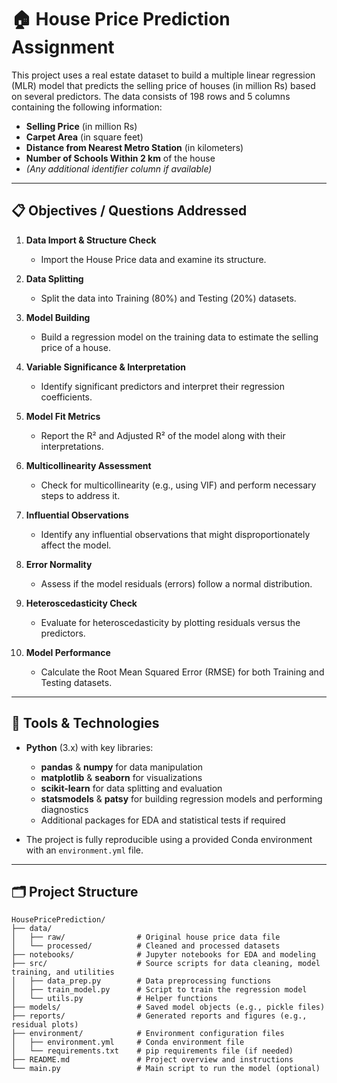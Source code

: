 # 🏠 House Price Prediction Assignment

This project uses a real estate dataset to build a multiple linear regression (MLR) model that predicts the selling price of houses (in million Rs) based on several predictors. The data consists of 198 rows and 5 columns containing the following information:
- **Selling Price** (in million Rs)
- **Carpet Area** (in square feet)
- **Distance from Nearest Metro Station** (in kilometers)
- **Number of Schools Within 2 km** of the house
- *(Any additional identifier column if available)*

---

## 📋 Objectives / Questions Addressed

1. **Data Import & Structure Check**  
   - Import the House Price data and examine its structure.

2. **Data Splitting**  
   - Split the data into Training (80%) and Testing (20%) datasets.

3. **Model Building**  
   - Build a regression model on the training data to estimate the selling price of a house.

4. **Variable Significance & Interpretation**  
   - Identify significant predictors and interpret their regression coefficients.

5. **Model Fit Metrics**  
   - Report the R² and Adjusted R² of the model along with their interpretations.

6. **Multicollinearity Assessment**  
   - Check for multicollinearity (e.g., using VIF) and perform necessary steps to address it.

7. **Influential Observations**  
   - Identify any influential observations that might disproportionately affect the model.

8. **Error Normality**  
   - Assess if the model residuals (errors) follow a normal distribution.

9. **Heteroscedasticity Check**  
   - Evaluate for heteroscedasticity by plotting residuals versus the predictors.

10. **Model Performance**  
    - Calculate the Root Mean Squared Error (RMSE) for both Training and Testing datasets.

---

## 🔧 Tools & Technologies

- **Python** (3.x) with key libraries:
  - **pandas** & **numpy** for data manipulation
  - **matplotlib** & **seaborn** for visualizations
  - **scikit-learn** for data splitting and evaluation
  - **statsmodels** & **patsy** for building regression models and performing diagnostics
  - Additional packages for EDA and statistical tests if required

- The project is fully reproducible using a provided Conda environment with an `environment.yml` file.

---

## 🗂️ Project Structure

```plaintext
HousePricePrediction/
├── data/
│   ├── raw/                # Original house price data file
│   └── processed/          # Cleaned and processed datasets
├── notebooks/              # Jupyter notebooks for EDA and modeling
├── src/                    # Source scripts for data cleaning, model training, and utilities
│   ├── data_prep.py        # Data preprocessing functions
│   ├── train_model.py      # Script to train the regression model
│   └── utils.py            # Helper functions
├── models/                 # Saved model objects (e.g., pickle files)
├── reports/                # Generated reports and figures (e.g., residual plots)
├── environment/            # Environment configuration files
│   ├── environment.yml     # Conda environment file
│   └── requirements.txt    # pip requirements file (if needed)
├── README.md               # Project overview and instructions
└── main.py                 # Main script to run the model (optional)


